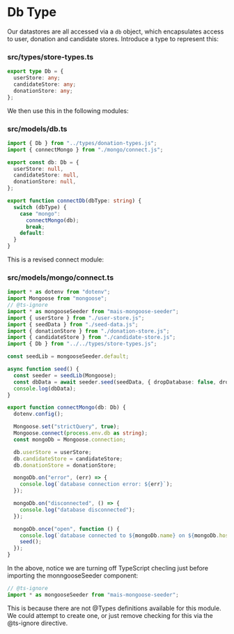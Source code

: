 # Db Type

Our datastores are all accessed via a `db` object, which encapsulates access to user, donation and candidate stores. Introduce a type to represent this:

### src/types/store-types.ts

~~~typescript
export type Db = {
  userStore: any;
  candidateStore: any;
  donationStore: any;
};
~~~

We then use this in the following modules:

### src/models/db.ts

~~~typescript
import { Db } from "../types/donation-types.js";
import { connectMongo } from "./mongo/connect.js";

export const db: Db = {
  userStore: null,
  candidateStore: null,
  donationStore: null,
};

export function connectDb(dbType: string) {
  switch (dbType) {
    case "mongo":
      connectMongo(db);
      break;
    default:
  }
}
~~~

This is a revised connect module:

### src/models/mongo/connect.ts

~~~typescript
import * as dotenv from "dotenv";
import Mongoose from "mongoose";
// @ts-ignore
import * as mongooseSeeder from "mais-mongoose-seeder";
import { userStore } from "./user-store.js";
import { seedData } from "./seed-data.js";
import { donationStore } from "./donation-store.js";
import { candidateStore } from "./candidate-store.js";
import { Db } from "../../types/store-types.js";

const seedLib = mongooseSeeder.default;

async function seed() {
  const seeder = seedLib(Mongoose);
  const dbData = await seeder.seed(seedData, { dropDatabase: false, dropCollections: true });
  console.log(dbData);
}

export function connectMongo(db: Db) {
  dotenv.config();

  Mongoose.set("strictQuery", true);
  Mongoose.connect(process.env.db as string);
  const mongoDb = Mongoose.connection;

  db.userStore = userStore;
  db.candidateStore = candidateStore;
  db.donationStore = donationStore;

  mongoDb.on("error", (err) => {
    console.log(`database connection error: ${err}`);
  });

  mongoDb.on("disconnected", () => {
    console.log("database disconnected");
  });

  mongoDb.once("open", function () {
    console.log(`database connected to ${mongoDb.name} on ${mongoDb.host}`);
    seed();
  });
}
~~~

In the above, notice we are turning off TypeScript checling just before importing the monngooseSeeder component:

~~~typescript
// @ts-ignore
import * as mongooseSeeder from "mais-mongoose-seeder";
~~~

This is because there are not @Types definitions available for this module. We could attempt to create one, or just remove checking for this via the @ts-ignore directive.


